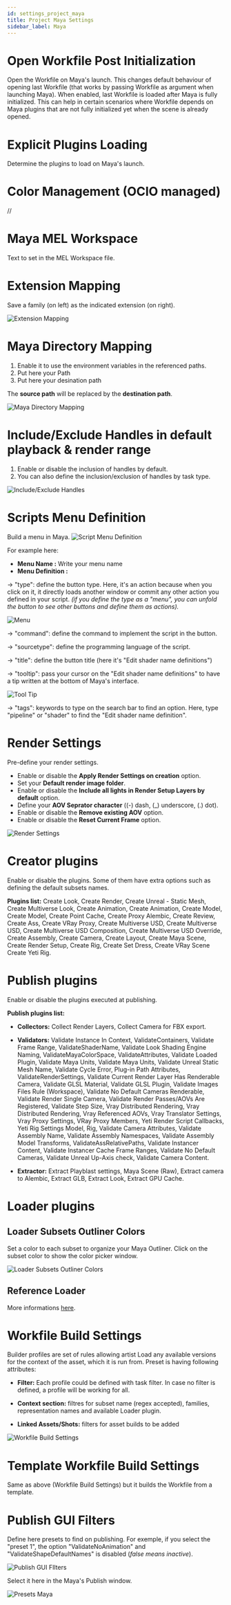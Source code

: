 ```yaml
---
id: settings_project_maya
title: Project Maya Settings
sidebar_label: Maya
---
```


# Open Workfile Post Initialization
Open the Workfile on Maya's launch. This changes default behaviour of opening last Workfile (that works by passing Workfile as argument when launching Maya). When enabled, last Workfile is loaded after Maya is fully initialized. This can help in certain scenarios where Workfile depends on Maya plugins that are not fully initialized yet when the scene is already opened.

# Explicit Plugins Loading
Determine the plugins to load on Maya's launch.

# Color Management (OCIO managed)
//

# Maya MEL Workspace
Text to set in the MEL Workspace file.

# Extension Mapping
Save a family (on left) as the indicated extension (on right). 

![Extension Mapping](assets/settings_project_maya_extension_mapping.png)

# Maya Directory Mapping
1. Enable it to use the environment variables in the referenced paths.
2. Put here your Path
3. Put here your desination path

The **source path** will be replaced by the **destination path**. 

![Maya Directory Mapping](assets/settings_project_maya_MayaDirectoryMapping.png)

# Include/Exclude Handles in default playback & render range
1. Enable or disable the inclusion of handles by default.
2. You can also define the inclusion/exclusion of handles by task type.

![Include/Exclude Handles](assets/settings_project_maya_extension_handles.png)

# Scripts Menu Definition
Build a menu in Maya.
![Script Menu Definition](assets/settings_project_maya_ScriptMenuDefinition.png)

For example here: 
- **Menu Name :** Write your menu name
- **Menu Definition :**

→ "type": define the button type. Here, it's an action because when you click on it, it directly loads another window or commit any other action you defined in your script. 
*(if you define the type as a "menu", you can unfold the button to see other buttons and define them as actions).*

![Menu](assets/settings_project_maya_PublishGUIFilters_Menu.png)

→ "command": define the command to implement the script in the button.

→ "sourcetype": define the programming language of the script.

→ "title": define the button title (here it's "Edit shader name definitions")

→ "tooltip": pass your cursor on the "Edit shader name definitions" to have a tip written at the bottom of Maya's interface.

![Tool Tip](assets/settings_project_maya_ScriptMenuDefinition_ToolTip.png)

→ "tags": keywords to type on the search bar to find an option. Here, type "pipeline" or "shader" to find the "Edit shader name definition".

# Render Settings
Pre-define your render settings.
- Enable or disable the **Apply Render Settings on creation** option.
- Set your **Default render image folder**.
- Enable or disable the **Include all lights in Render Setup Layers by default** option.
- Define your **AOV Seprator character** ((-) dash, (_) underscore, (.) dot).
- Enable or disable the **Remove existing AOV** option.
- Enable or disable the **Reset Current Frame** option.

![Render Settings](assets/settings_project_maya_RenderSettings.png)

# Creator plugins
Enable or disable the plugins. Some of them have extra options such as defining the default subsets names.

**Plugins list:** Create Look, Create Render, Create Unreal - Static Mesh, Create Multiverse Look, Create Animation, Create Animation, Create Model, Create Model, Create Point Cache, Create Proxy Alembic, Create Review, Create Ass, Create VRay Proxy, Create Multiverse USD, Create Multiverse USD, Create Multiverse USD Composition, Create Multiverse USD Override, Create Assembly, Create Camera, Create Layout, Create Maya Scene, Create Render Setup, Create Rig, Create Set Dress, Create VRay Scene Create Yeti Rig.

# Publish plugins
Enable or disable the plugins executed at publishing.

**Publish plugins list:** 
- **Collectors:** Collect Render Layers, Collect Camera for FBX export.

- **Validators:** Validate Instance In Context, ValidateContainers, Validate Frame Range, ValidateShaderName, Validate Look Shading Engine Naming, ValidateMayaColorSpace, ValidateAttributes, Validate Loaded Plugin, Validate Maya Units, Validate Maya Units, Validate Unreal Static Mesh Name, Validate Cycle Error, Plug-in Path Attributes, ValidateRenderSettings, Validate Current Render Layer Has Renderable Camera, Validate GLSL Material, Validate GLSL Plugin, Validate Images Files Rule (Workspace), Validate No Default Cameras Renderable, Validate Render Single Camera, Validate Render Passes/AOVs Are Registered, Validate Step Size, Vray Distributed Rendering, Vray Distributed Rendering, Vray Referenced AOVs, Vray Translator Settings, Vray Proxy Settings, VRay Proxy Members, Yeti Render Script Callbacks, Yeti Rig Settings Model, Rig, Validate Camera Attributes, Validate Assembly Name, Validate Assembly Namespaces, Validate Assembly Model Transforms, ValidateAssRelativePaths, Validate Instancer Content, Validate Instancer Cache Frame Ranges, Validate No Default Cameras, Validate Unreal Up-Axis check, Validate Camera Content.

- **Extractor:** Extract Playblast settings, Maya Scene (Raw), Extract camera to Alembic, Extract GLB, Extract Look, Extract GPU Cache.

# Loader plugins
## Loader Subsets Outliner Colors
Set a color to each subset to organize your Maya Outliner.
Click on the subset color to show the color picker window.

![Loader Subsets Outliner Colors](assets/settings_project_maya_loadedSubsetsOutlinerColors.png)

## Reference Loader
More informations [here](admin_hosts_maya/#reference-loader).

# Workfile Build Settings
Builder profiles are set of rules allowing artist Load any available versions for the context of the asset, which it is run from. Preset is having following attributes:

- **Filter:** Each profile could be defined with task filter. In case no filter is defined, a profile will be working for all.

- **Context section:** filtres for subset name (regex accepted), families, representation names and available Loader plugin.

- **Linked Assets/Shots:** filters for asset builds to be added

![Workfile Build Settings](assets/settings_project_maya_WorkfileBuildSettings.png)

# Template Workfile Build Settings
Same as above (Workfile Build Settings) but it builds the Workfile from a template.

# Publish GUI Filters
Define here presets to find on publishing.
For exemple, if you select the "preset 1", the option "ValidateNoAnimation" and "ValidateShapeDefaultNames" is disabled (*false means inactive*).

![Publish GUI FIlters](assets/settings_project_maya_PublishGUIFilters.png)

Select it here in the Maya's Publish window.

![Presets Maya](assets/settings_project_maya_PresetsPyblish.png)